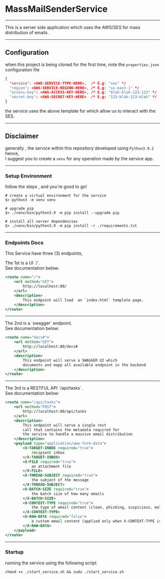 # MassMailSenderService

---
This is a server side application which uses the AWS/SES for mass distribution of emails .

---
## Configuration 
when this project is being cloned for the first time, 
note the `properties.json` configuration file
```json
{
  "service": <AWS-SERVICE-TYPE-HERE>,  /* E.g: "ses" */
  "region": <AWS-SERVICE-REGION-HERE>, /* E.g: "us-east-1" */
  "access-key": <AWS-ACCESS-KEY-HERE>, /* E.g: "blah-blah-123-123" */
  "secret-key": <AWS-SECRET-KEY-HERE>  /* E.g: "123-blah-123-blah" */
}
```
the service uses the above template for which allow us to interact with the SES.

---

## Disclaimer
generally , 
the service within this repository developed using `Python3.9.2`  
hence,  
I suggest you to create a `venv` for any operation made by the service app.

---
### Setup Environment
follow the steps , and you're good to go!
```shell
# create a virtual environment for the service
$> python3 -m venv venv

# upgrade pip
$> ./venv/bin/python3.9 -m pip install --upgrade pip

# install all server dependencies
$> ./venv/bin/python3.9 -m pip install -r ./requirements.txt
```

---
### Endpoints Docs
This Service have three (3) endpoints,  

<p>
    The 1st is a UI `/`.
    <br/>See documentation below:
</p>

```xml
<route name="/">
    <url method="GET">
        http://localhost:80/
    </url>
    <description>
        This endpoint will load  an `index.html` template page. 
    </description>
</route>
```
---
<p>
    The 2nd is a `swagger` endpoint.
    <br/>See documentation below:
</p>

```xml
<route name="docs#">
    <url method="GET">
        http://localhost:80/docs#
    </url>
    <description>
        This endpoint will serve a SWAGGER UI which  
        documents and mapp all available endpoint in the backend  
    </description>
</route>
```
---
<p>
    The 3rd is a RESTFUL API `/api/tasks`.
    <br/>See documentation below:
</p>

```xml
<route name="/api/tasks">
    <url method="POST">
        http://localhost:80/api/tasks
    </url>
    <description>
        This endpoint will serve a single rest  
        call that contains the metadata required for    
        the service to handle a massive email distribution   
    </description>
    <payload type="application/www-form-data">
        <X-TARGET-INBOX required="true">
            recipient inbox 
        </X-TARGET-INBOX>
        <X-FILE required="true">
            an attachment file
        </X-FILE>
        <X-THREAD-SUBJECT required="true">
            the subject of the message
        </X-THREAD-SUBJECT>
        <X-BATCH-SIZE required="true">
            the batch size of how many emails
        </X-BATCH-SIZE>
        <X-CONTEXT-TYPE required="true">
            the type of email content (clean, phishing, suspicious, malicious, custom)
        </X-CONTEXT-TYPE>
        <X-RAW-DATA required="false">
            a custom email content (applied only when X-CONTEXT-TYPE is custom) 
        </X-RAW-DATA>
    </payload>
</route>

```
---
### Startup
running the service using the following script
```shell
chmod +x ./start_service.sh && sudo ./start_service.sh
```
